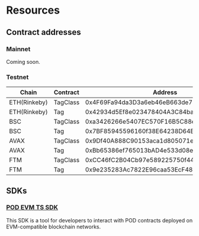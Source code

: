 # Resources

## Contract addresses

### Mainnet

Coming soon.

### Testnet

| Chain | Contract | Address |
| ------------- | ------------- |------------- |
| ETH(Rinkeby)|TagClass|0x4F69Fa94da3D3a6eb46eB663de734a3D06A020C6|
| ETH(Rinkeby)|Tag|0x42934d5Ef8e023478404A3C84ba817D973c37C2b|
| BSC|TagClass|0xa3426266e5407EC570F16B5C88e9bd48a0dDD442|
| BSC|Tag|0x7BF85945596160f38E64238D64E1aa88DE6061e0|
| AVAX|TagClass|0x9Df40A888C90153aca1d805071eA090073Ae046D|
| AVAX|Tag|0xBb65386ef765013bAD4e533d08eF23895C315ACB|
| FTM|TagClass|0xCC46fC2B04Cb97e589225750f440fe97D3371430|
| FTM|Tag|0x9e235283Ac7822E96caa53EcF48428FE33eAbFbc|

## SDKs

### [POD EVM TS SDK](build/poddb_evm_sdk_ts.md)
This SDK is a tool for developers to interact with POD contracts deployed on EVM-compatible blockchain networks.
